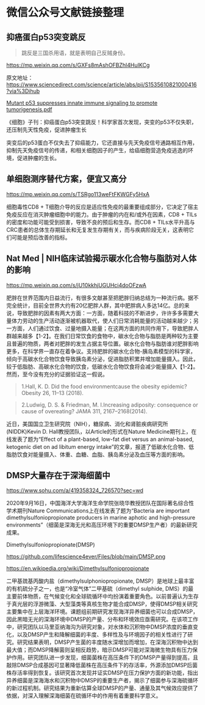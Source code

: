 # 微信公众号文献链接整理

## 抑癌蛋白p53突变跳反

> 跳反是三国杀用语，就是表明自己反贼身份。

https://mp.weixin.qq.com/s/GXFs8mAshOFBZhl4HuIKCg

原文地址：https://www.sciencedirect.com/science/article/abs/pii/S1535610821000416?via%3Dihub

[Mutant p53 suppresses innate immune signaling to promote tumorigenesis.pdf](https://github.com/lifescience4ever/Files/blob/main/Mutant%20p53%20suppresses%20innate%20immune%20signaling%20to%20promote%20tumorigenesis.pdf)

《细胞》子刊：抑癌蛋白p53突变跳反！科学家首次发现，突变的p53不仅失职，还压制先天性免疫，促进肿瘤生长

突变后的p53蛋白不仅失去了抑癌能力，它还直接与先天免疫信号通路相互作用，抑制先天免疫信号的传递，和相关细胞因子的产生，给癌细胞营造免疫逃逸的环境，促进肿瘤的生长。


## 单细胞测序替代方案，便宜又高分

https://mp.weixin.qq.com/s/TSRgo113weFtFKWGFy5HxA

细胞毒性CD8 + T细胞介导的反应是适应性免疫的最重要组成部分，它决定了宿主免疫反应在消灭肿瘤细胞中的能力。由于肿瘤的内在和/或外在因素，CD8 + TILs的密度和功能可能受到损害，导致不良的预后和生存。而CD8 + TILs水平升高与CRC患者的总体生存期延长和无复发生存期有关，而与疾病阶段无关，这表明它们可能是预后改善的指标。

## Nat Med | NIH临床试验揭示碳水化合物与脂肪对人体的影响

https://mp.weixin.qq.com/s/jU10kkhjUGUHci4doOFzwA

肥胖在世界范围内日益流行，有很多文献甚至把肥胖归纳总结为一种流行病。据不完全统计，目前全世界大约有20亿肥胖人群，其中肥胖病人多达14亿。总的来说，导致肥胖的因素有两大方面：一方面，随着科技的不断进步，许许多多需要大量体力劳动的生产活动逐渐被机器取代，使人们日常消耗能量的活动越来越少；另一方面，人们通过饮食、过量地摄入能量；在这两方面的共同作用下，导致肥胖人群越来越多【1-2】。在我们日常饮食的食物中，碳水化合物与脂肪是两种较为主要且普遍的物质，两者对肥胖的发生占据主导位置。碳水化合物与脂肪谁对肥胖影响更多，在科学界一直存在着争议。支持肥胖的碳水化合物-胰岛素模型的科学家，倾向于高碳水化合物饮食导致胰岛素分泌，促进脂肪积累并增加能量摄入。因此，较于低脂肪、高碳水化合物的饮食，低碳水化合物饮食将会减少能量摄入【1-2】。然而，至今没有充分的证据验证这一假说。

> 1.Hall, K. D. Did the food environmentcause the obesity epidemic? Obesity 26, 11–13 (2018).

> 2.Ludwig, D. S. & Friedman, M. I.Increasing adiposity: consequence or cause of overeating? JAMA 311, 2167–2168(2014).

近日，美国国立卫生研究院（NIH），糖尿病、消化和肾脏疾病研究所(NIDDK)Kevin D. Hall教授团队，以Article的形式在Nature Medicine期刊上，在线发表了题为“Effect of a plant-based, low-fat diet versus an animal-based, ketogenic diet on ad libitum energy intake”的文章，报道了低碳水化合物、低脂肪饮食对能量摄入、体重、血糖、血脂、胰岛素分泌及血压等方面的影响。

## DMSP大量存在于深海细菌中

https://www.sohu.com/a/419358324_726570?sec=wd

2020年9月16日，中国海洋大学海洋生命学院张晓华教授团队在国际著名综合性学术期刊Nature Communications上在线发表了题为“Bacteria are important dimethylsulfoniopropionate producers in marine aphotic and high-pressure environments”（细菌是深海无光和高压环境下的重要DMSP生产者）的最新研究成果。

Dimethylsulfoniopropionate(DMSP)

https://github.com/lifescience4ever/Files/blob/main/DMSP.png

https://en.wikipedia.org/wiki/Dimethylsulfoniopropionate

二甲基巯基丙酸内盐（dimethylsulphoniopropionate, DMSP）是地球上最丰富的有机硫分子之一，也是“冷室气体”二甲基硫（dimethyl sulphide, DMS）的最主要前体物质，在气候变化和全球硫循环中均扮演着重要角色。以前普遍认为生存于真光层的浮游微藻、大型藻类等真核生物才能合成DMSP，使得DMSP相关研究主要集中在上层海洋环境。课题组前期研究发现海洋异养细菌也可以合成DMSP，因此黑暗无光的深海环境中DMSP的产量、分布和环境效应亟需研究。在该项工作中，研究团队以马里亚纳海沟为研究对象，对水体和沉积物中DMSP浓度的垂直变化，以及DMSP产生和降解细菌的丰度、多样性及与环境因子的相关性进行了研究。研究结果表明，DMSP产生菌的丰度随水深增加而增加，在深海沉积物中达到最大值；而DMSP降解菌则呈相反趋势，暗示DMSP可能对深海微生物具有压力保护作用。研究团队进一步发现，细菌菌株在高压条件下的DMSP产量得到提高，且敲除DMSP合成基因可显著降低菌株在高压条件下的存活率，外源添加DMSP后菌株存活率得到恢复。该研究首次发现并证实DMSP在压力保护方面的新功能，指出异养细菌是深海海水和沉积物中DMSP的重要生产者，揭示了细菌参与深海硫循环的新过程机制。研究结果为重新估算全球DMSP的产量、通量及其气候效应提供了依据，对深入理解深海细菌在硫循环中的作用有着重要科学意义。





